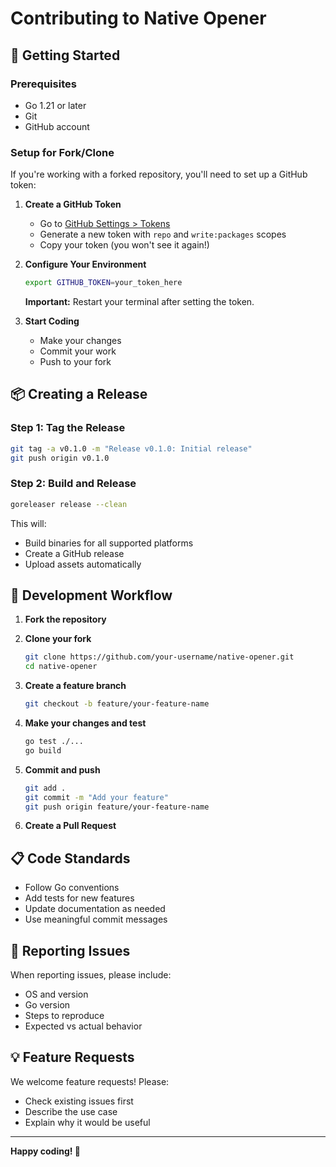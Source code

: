 # Contributing to Native Opener

## 🚀 Getting Started

### Prerequisites

- Go 1.21 or later
- Git
- GitHub account

### Setup for Fork/Clone

If you're working with a forked repository, you'll need to set up a GitHub token:

1. **Create a GitHub Token**

   - Go to [GitHub Settings > Tokens](https://github.com/settings/tokens/new?scopes=repo,write:packages)
   - Generate a new token with `repo` and `write:packages` scopes
   - Copy your token (you won't see it again!)

2. **Configure Your Environment**

   ```bash
   export GITHUB_TOKEN=your_token_here
   ```

   **Important:** Restart your terminal after setting the token.

3. **Start Coding**
   - Make your changes
   - Commit your work
   - Push to your fork

## 📦 Creating a Release

### Step 1: Tag the Release

```bash
git tag -a v0.1.0 -m "Release v0.1.0: Initial release"
git push origin v0.1.0
```

### Step 2: Build and Release

```bash
goreleaser release --clean
```

This will:

- Build binaries for all supported platforms
- Create a GitHub release
- Upload assets automatically

## 🔧 Development Workflow

1. **Fork the repository**
2. **Clone your fork**

   ```bash
   git clone https://github.com/your-username/native-opener.git
   cd native-opener
   ```

3. **Create a feature branch**

   ```bash
   git checkout -b feature/your-feature-name
   ```

4. **Make your changes and test**

   ```bash
   go test ./...
   go build
   ```

5. **Commit and push**

   ```bash
   git add .
   git commit -m "Add your feature"
   git push origin feature/your-feature-name
   ```

6. **Create a Pull Request**

## 📋 Code Standards

- Follow Go conventions
- Add tests for new features
- Update documentation as needed
- Use meaningful commit messages

## 🐛 Reporting Issues

When reporting issues, please include:

- OS and version
- Go version
- Steps to reproduce
- Expected vs actual behavior

## 💡 Feature Requests

We welcome feature requests! Please:

- Check existing issues first
- Describe the use case
- Explain why it would be useful

---

**Happy coding! 🎉**

